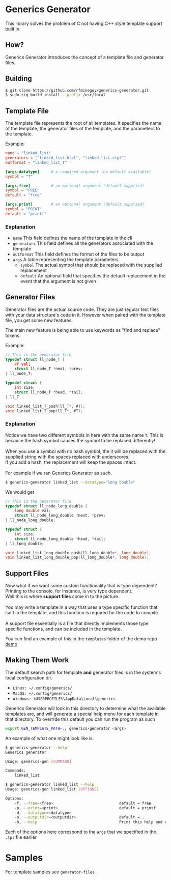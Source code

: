 # Generics Generator
This library solves the problem of C not having C++ style template support built in.

## How?
Generics Generator introduces the concept of a template file and generator files.

## Building
```bash
$ git clone https://github.com/rfmineguy/generics-generator.git
$ sudo zig build install --prefix /usr/local
```

## Template File
The template file represents the root of all templates. It specifies the name of the template, the generator files of the template, and the parameters to the template.

Example:
```toml
name = "linked_list"
generators = ["linked_list.htpl", "linked_list.ctpl"]
outformat = "linked_list_T"

[args.datatype]     # a required argument (no default available)
symbol = "T"

[args.free]         # an optional argument (default supplied)
symbol = "FREE"
default = "free"

[args.print]        # an optional argument (default supplied)
symbol = "PRINT"
default = "printf"
```

### Explanation
- `name`        This field defines the name of the template in the cli
- `generators`  This field defines all the generators associated with the template
- `outformat`   This field defines the format of the files to be output
- `args`        A table representing the template parameters
    * `symbol`  The actual symbol that should be replaced with the supplied replacement
    * `default` An optional field that specifies the default replacement in the event that the argument is not given

## Generator Files
Generator files are the actual source code. They are just regular text files with your data structure's code in it. However when paired with the template file, you get some new features.

The main new feature is being able to use keywords as "find and replace" tokens.

Example:
```c
// This is the generator file
typedef struct ll_node_T {
	#T val;
	struct ll_node_T *next, *prev;
} ll_node_T;

typedef struct {
	int size;
	struct ll_node_T *head, *tail;
} ll_T;

void linked_list_T_push(ll_T*, #T);
void linked_list_T_pop(ll_T*, #T);
```

### Explanation
Notice we have two different symbols in here with the same name `T`. This is because the hash symbol causes the symbol to be replaced differently!<br>
<br>
When you use a symbol with no hash symbol, the it will be replaced with the supplied string with the spaces replaced with underscores.<br>
If you add a hash, the replacement will keep the spaces intact.<br>
<br>
For example if we ran Generics Generator as such.<br>
```bash
$ generics-generator linked_list --datatype="long double"
```
We would get
```c
// This is the generator file
typedef struct ll_node_long_double {
	long double val;
	struct ll_node_long_double *next, *prev;
} ll_node_long_double;

typedef struct {
	int size;
	struct ll_node_long_double *head, *tail;
} ll_long_double;

void linked_list_long_double_push(ll_long_double*, long double);
void linked_list_long_double_pop(ll_long_double*, long double);
```

## Support Files
Now what if we want some custom functionality that is type dependent? Printing to the console, for instance, is very type dependent.<br>
Well this is where **support files** come in to the picture.<br>
<br>
You may write a template in a way that uses a type specific function that isn't in the template, and this function is required for the code to compile.<br>
<br>
A support file essentially is a file that directly implements those type specific functions, and can be included in the template.<br>

You can find an example of this in the `templates` folder of the demo repo [demo](https://github.com/rfmineguy/generics-generator-demo.git)

## Making Them Work
The default search path for template **and** generator files is in the system's local configuration dir.
- `Linux: ~/.config/generics/`
- `MacOS: ~/.config/generics/`
- `Windows: %USERPROFILE%\AppData\Local\generics`

Generics Generator will look in this directory to determine what the available templates are, and will generate a special help menu for each template in that directory.
To override this default you can run the program as such
```bash
export GEN_TEMPLATE_PATH=.; generics-generator <args>
```

An example of what one might look like is:
```bash
$ generics-generator --help
Generics generator

Usage: generics-gen [COMMAND]

Commands:
    linked_list
```

```bash
$ generics-generator linked_list --help
Usage: generics-gen linked_list [OPTIONS]

Options:
    -f, --free=<free>                             default = free
    -p, --print=<print>                           default = printf
    -d, --datatype=<datatype>
    -o, --outputdir=<outputdir>                   default = .
    -h, --help                                    Print this help and exit
```

Each of the options here correspond to the `args` that we specified in the `.tpl` file earlier

# Samples
For template samples see `generator-files`
